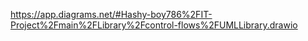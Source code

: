 https://app.diagrams.net/#Hashy-boy786%2FIT-Project%2Fmain%2FLibrary%2Fcontrol-flows%2FUMLLibrary.drawio
